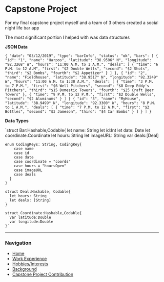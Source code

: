 # Capstone Project

For my final capstone project myself and a team of 3 others created a social night life bar app

The most significant portion I helped with was data structures

**JSON Data**

`{
  "date": "03/12/2019",
  "type": "barInfo",
  "status": "ok",
  "bars": [
    {
      "id": "1",
      "name": "Harpos",
      "latitude": "38.9506° N",
      "longitude": "92.3268° W",
      "hours": "11:00 A.M. to 1 A.M.",
      "deals": [
        {
          "time": "6 P.M. to 12 A.M",
          "first": "$2 Double Wells",
          "second": "$2 Shots",
          "third": "$2 Bombs",
          "fourth": "$2 Appetizer"
        }
        ]
      },
    {
      "id": "2",
      "name": "Fieldhouse",
      "latitude": "38.9517° N",
      "longitude": "92.3249° W",
      "hours": "11:00 A.M. to 1:30 A.M.",
      "deals": [
        {
          "time": "3 P.M. to 7 P.M.",
          "first": "$6 Well Pitchers",
          "second": "$8 Deep Eddy's Pitchers",
          "third": "$15 Domestic Towers",
          "fourth": "$25 Craft Beer Towers"
        },
        {
          "time": "9 P.M. to 12 P.M.",
          "first": "$2 Double Wells",
          "second": "$2 Aluminums"
        }
      ]
    }
    {
      "id": "3",
      "name": "MyHouse",
      "latitude": "38.9499° N",
      "longitude": "92.3300° W",
      "hours": "8 P.M. to 1 A.M.",
      "deals": [
        {
          "time": "7 P.M. to 12 A.M.",
          "first": "$2 Bottles",
          "second": "$3 Jameson",
          "third": "$4 Car Bombs"
        }
      ]
    }
  ]
}`

**Data Types**

`struct Bar:Hashable,Codable{
    let name: String
    let id:Int
    let date: Date
    let coordinate:Coordinate
    let hours: String
    let imageURL: String
    var deals:[Deal]

    enum CodingKeys: String, CodingKey{
        case name
        case id
        case date
        case coordinate = "coords"
        case hours = "hoursOpen"
        case imageURL
        case deals
      }
    }
    
    struct Deal:Hashable, Codable{
      let hours: String
      let deals: [String]
    }

    struct Coordinate:Hashable,Codable{
      var latitude:Double
      var longitude:Double
    }`
    
---

### Navigation
- [Home](https://github.com/maxtaylorr/IT1000Final/blob/master/README.md)
- [Work Experience](https://github.com/maxtaylorr/IT1000Final/blob/master/WorkExperience.md)
- [Hobbies/Interests](https://github.com/maxtaylorr/IT1000Final/blob/master/Hobbies.md)
- [Background](https://github.com/maxtaylorr/IT1000Final/blob/master/Background.md)
- [Capstone Project Contribution](https://github.com/maxtaylorr/IT1000Final/blob/master/CapstoneProjectContribution.md)
